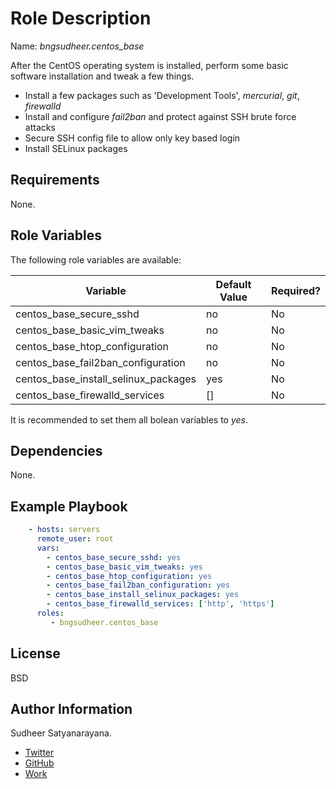 Role Description
=========
Name: *bngsudheer.centos_base*

After the CentOS operating system is installed, perform some basic software installation and tweak a few things.

  - Install a few packages such as 'Development Tools', *mercurial*, *git*, *firewalld*
  - Install and configure *fail2ban* and protect against SSH brute force attacks
  - Secure SSH config file to allow only key based login
  - Install SELinux packages

Requirements
------------

None.

Role Variables
--------------
The following role variables are available:

| Variable | Default Value | Required? |
|----------|---------------|-----------|
| centos_base_secure_sshd |  no | No  |
| centos_base_basic_vim_tweaks | no | No |
| centos_base_htop_configuration|  no | No |
| centos_base_fail2ban_configuration | no | No |
| centos_base_install_selinux_packages |  yes | No |
| centos_base_firewalld_services| [] | No|

It is recommended to set them all bolean variables to _yes_.

Dependencies
------------

None.

Example Playbook
----------------

```yml
    - hosts: servers
      remote_user: root
      vars:
        - centos_base_secure_sshd: yes
        - centos_base_basic_vim_tweaks: yes
        - centos_base_htop_configuration: yes
        - centos_base_fail2ban_configuration: yes
        - centos_base_install_selinux_packages: yes
        - centos_base_firewalld_services: ['http', 'https']
      roles:
         - bngsudheer.centos_base
```
License
-------

BSD

Author Information
------------------

Sudheer Satyanarayana.
* [Twitter](https://twitter.com/bngsudheer)
* [GitHub](https://github.com/bngsudheer)
* [Work](https://www.gavika.com/)

